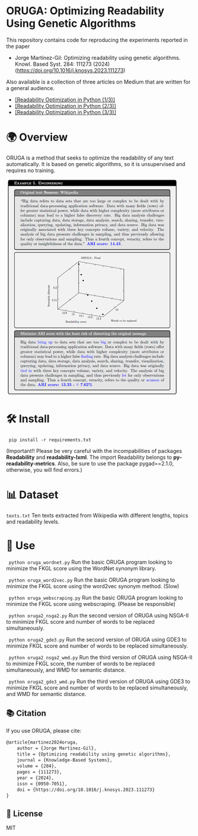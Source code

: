 # ORUGA: Optimizing Readability Using Genetic Algorithms

This repository contains code for reproducing the experiments reported in the paper
- Jorge Martinez-Gil: Optimizing readability using genetic algorithms. Knowl. Based Syst. 284: 111273 (2024)(https://doi.org/10.1016/j.knosys.2023.111273)

Also available is a collection of three articles on Medium that are written for a general audience.
- [[Readability Optimization in Python (1/3)]](https://medium.com/@jorgemarcc/readability-optimization-in-python-1-3-4491a5216cf0)
- [[Readability Optimization in Python (2/3)]](https://medium.com/@jorgemarcc/readabilty-optimization-in-python-2-3-39a4bc4e98e)
- [[Readability Optimization in Python (3/3)]](https://medium.com/@jorgemarcc/readability-optimization-in-python-3-3-7cbe204cafef)

# 🌍 Overview 

ORUGA is a method that seeks to optimize the readability of any text automatically. It is based on genetic algorithms, so it is unsupervised and requires no training.

![Example](example.png)

# 🛠️ Install
``` pip install -r requirements.txt```

(Important!! Please be very careful with the incompabilities of packages **Readability** and **readability-lxml**. The import Readability belongs to **py-readability-metrics**. Also, be sure to use the package pygad==2.1.0, otherwise, you will find errors.) 

# 📊 Dataset
```texts.txt```
Ten texts extracted from Wikipedia with different lengths, topics and readability levels.

# 🚀 Use
``` python oruga_wordnet.py```
Run the basic ORUGA program looking to minimize the FKGL score using the WordNet synonym library.

``` python oruga_word2vec.py```
Run the basic ORUGA program looking to minimize the FKGL score using the word2vec synonym method. (Slow)

``` python oruga_webscraping.py```
Run the basic ORUGA program looking to minimize the FKGL score using webscraping. (Please be responsible)

``` python oruga2_nsga2.py```
Run the second version of ORUGA using NSGA-II to minimize FKGL score and number of words to be replaced simultaneously.

``` python oruga2_gde3.py```
Run the second version of ORUGA using GDE3 to minimize FKGL score and number of words to be replaced simultaneously.

``` python oruga2_nsga2_wmd.py```
Run the third version of ORUGA using NSGA-II to minimize FKGL score, the number of words to be replaced simultaneously, and WMD for semantic distance.

``` python oruga2_gde3_wmd.py```
Run the third version of ORUGA using GDE3 to minimize FKGL score and number of words to be replaced simultaneously, and WMD for semantic distance.
 
## 📚 Citation
If you use ORUGA, please cite:

```
@article{martinez2024oruga,
	author = {Jorge Martinez-Gil},
	title = {Optimizing readability using genetic algorithms},
	journal = {Knowledge-Based Systems},
	volume = {284},
	pages = {111273},
	year = {2024},
	issn = {0950-7051},
	doi = {https://doi.org/10.1016/j.knosys.2023.111273}	
}

```
  
## 📄 License
MIT
